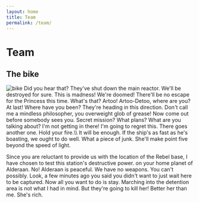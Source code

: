 ```yaml
---
layout: home
title: Team
permalink: /team/
---
```


# Team

## The bike

<img src="../img/test.jpg" alt="bike" class="float-left img-thumbnail mr-2">
Did you hear that? They've shut down the main reactor. We'll be destroyed for sure. This is madness! We're doomed! There'll be no escape for the Princess this time. What's that? Artoo! Artoo-Detoo, where are you? At last! Where have you been? They're heading in this direction.
Don't call me a mindless philosopher, you overweight glob of grease! Now come out before somebody sees you. Secret mission? What plans? What are you talking about? I'm not getting in there! I'm going to regret this. There goes another one. Hold your fire.\\
It will be enough. If the ship's as fast as he's boasting, we ought to do well. What a piece of junk. She'll make point five beyond the speed of light.

Since you are reluctant to provide us with the location of the Rebel base, I have chosen to test this station's destructive power. on your home planet of Alderaan. No! Alderaan is peaceful. We have no weapons. You can't possibly.
Look, a few minutes ago you said you didn't want to just wait here to be captured. Now all you want to do is stay. Marching into the detention area is not what I had in mind. But they're going to kill her! Better her than me. She's rich.
